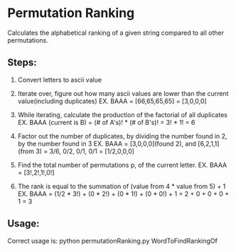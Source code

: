 # Permutation Ranking

Calculates the alphabetical ranking of a given string compared to all other permutations.

## Steps:

1. Convert letters to ascii value

2. Iterate over, figure out how many ascii values are lower than 
   the current value(including duplicates)
   EX. BAAA = [66,65,65,65] = [3,0,0,0]

3. While iterating, calculate the production
   of the factorial of all duplicates
   EX. BAAA (current is B) = (# of A's)! * (# of B's)! = 3! * 1! = 6

4. Factor out the number of duplicates, by dividing the number found in 2, 
   by the number found in 3
   EX. BAAA = [3,0,0,0](found 2), and [6,2,1,1](from 3)
            = 3/6, 0/2, 0/1, 0/1 = [1/2,0,0,0]

5. Find the total number of permutations p, of the current letter.
   EX. BAAA = [3!,2!,1!,0!]

6. The rank is equal to the summation of (value from 4 * value from 5) + 1
   EX. BAAA = (1/2 * 3!) + (0 * 2!) + (0 * 1!) + (0 * 0!) + 1
            = 2 + 0 + 0 + 0 + 1 = 3


## Usage:

Correct usage is: python permutationRanking.py WordToFindRankingOf


